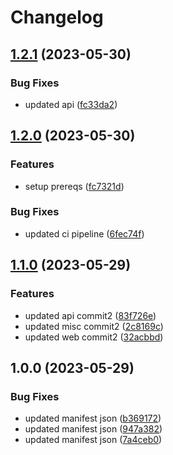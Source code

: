 # Changelog

## [1.2.1](https://github.com/maheshglm/demo-git-tags-mono-version/compare/v1.2.0...v1.2.1) (2023-05-30)


### Bug Fixes

* updated api ([fc33da2](https://github.com/maheshglm/demo-git-tags-mono-version/commit/fc33da26b52857debef1b41bbf4e4292ad01d36d))

## [1.2.0](https://github.com/maheshglm/demo-git-tags-mono-version/compare/v1.1.0...v1.2.0) (2023-05-30)


### Features

* setup prereqs ([fc7321d](https://github.com/maheshglm/demo-git-tags-mono-version/commit/fc7321d73fc0a36dcc4b98057f2fb968426d8ded))


### Bug Fixes

* updated ci pipeline ([6fec74f](https://github.com/maheshglm/demo-git-tags-mono-version/commit/6fec74f746981d335093d61723a7df21e4a83b66))

## [1.1.0](https://github.com/maheshglm/demo-git-tags-mono-version/compare/v1.0.0...v1.1.0) (2023-05-29)


### Features

* updated api commit2 ([83f726e](https://github.com/maheshglm/demo-git-tags-mono-version/commit/83f726e324d41dc34104a6fbd930a99c789f828f))
* updated misc commit2 ([2c8169c](https://github.com/maheshglm/demo-git-tags-mono-version/commit/2c8169c4a14f62821610adb9c36cf98b0fb0bc8b))
* updated web commit2 ([32acbbd](https://github.com/maheshglm/demo-git-tags-mono-version/commit/32acbbdf9b5cc6a3041a2492bead20bfef2f9514))

## 1.0.0 (2023-05-29)


### Bug Fixes

* updated manifest json ([b369172](https://github.com/maheshglm/demo-git-tags-mono-version/commit/b369172d23485e7b759a14760539a9d8c4e4d069))
* updated manifest json ([947a382](https://github.com/maheshglm/demo-git-tags-mono-version/commit/947a382b8a73069f59f6c58aa757f55c78596eaa))
* updated manifest json ([7a4ceb0](https://github.com/maheshglm/demo-git-tags-mono-version/commit/7a4ceb09d67ef41dee6f23a7b7a031820b472d56))

